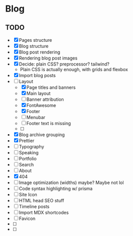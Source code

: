# Blog

## TODO

- [x] Pages structure
- [x] Blog structure
- [x] Blog post rendering
- [x] Rendering blog post images
- [x] Decide: plain CSS? preprocessor? tailwind?
  - Plain CSS is actually enough, with grids and flexbox
- [x] Import blog posts
- [ ] Layout
  - [x] Page titles and banners
  - [x] Main layout
  - [ ] Banner attribution
  - [x] FontAwesome
  - [x] Footer
  - [ ] Menubar
  - [ ] Footer text is missing
  - [ ]
- [x] Blog archive grouping
- [x] Prettier
- [ ] Typography
- [ ] Speaking
- [ ] Portfolio
- [ ] Search
- [ ] About
- [x] 404
- [ ] Image optimization (widths) maybe? Maybe not lol
- [ ] Code syntax highlighting w/ prisma
- [ ] Site Icon
- [ ] HTML head SEO stuff
- [ ] Timeline posts
- [ ] Import MDX shortcodes
- [ ] Favicon
- [ ]
- [ ]
